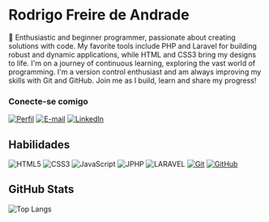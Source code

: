 # Rodrigo Freire de Andrade
👋 Enthusiastic and beginner programmer, passionate about creating solutions with code. My favorite tools include PHP and Laravel for building robust and dynamic applications, while HTML and CSS3 bring my designs to life. I'm on a journey of continuous learning, exploring the vast world of programming. I'm a version control enthusiast and am always improving my skills with Git and GitHub. Join me as I build, learn and share my progress!

### Conecte-se comigo
[![Perfil](https://img.shields.io/badge/-Meu%20Perfil%20-30A3DC?style=for-the-badge)]([https:///](https://github.com/RodrigoFreireA/))
[![E-mail](https://img.shields.io/badge/-Email-000?style=for-the-badge&logo=microsoft-outlook&logoColor=E94D5F)](mailto:rohfreire@hotmail.com)
[![LinkedIn](https://img.shields.io/badge/-LinkedIn-000?style=for-the-badge&logo=linkedin&logoColor=30A3DC)](https://www.linkedin.com/in/RodrigoFreireA/)


## Habilidades
![HTML5](https://img.shields.io/badge/HTML-000?style=for-the-badge&logo=html5&logoColor=30A3DC)
![CSS3](https://img.shields.io/badge/CSS3-000?style=for-the-badge&logo=CSS3&logoColor=E94D5F)
![JavaScript](https://img.shields.io/badge/JavaScript-000?style=for-the-badge&logo=javascript&logoColor=30A3DC)
![JPHP](https://img.shields.io/badge/PHP-000?style=for-the-badge&logo=PHP&logoColor=30A3DC)
![LARAVEL](https://img.shields.io/badge/LARAVEL-000?style=for-the-badge&logo=laravel&logoColor=30A3DC)
[![Git](https://img.shields.io/badge/Git-000?style=for-the-badge&logo=git&logoColor=E94D5F)](https://git-scm.com/doc) 
[![GitHub](https://img.shields.io/badge/GitHub-000?style=for-the-badge&logo=github&logoColor=30A3DC)](https://docs.github.com/)

## GitHub Stats
![Top Langs](https://github-readme-stats-git-masterrstaa-rickstaa.vercel.app/api/top-langs/?username=RodrigoFreireA&layout=compact&bg_color=000&border_color=30A3DC&title_color=E94D5F&text_color=FFF)

